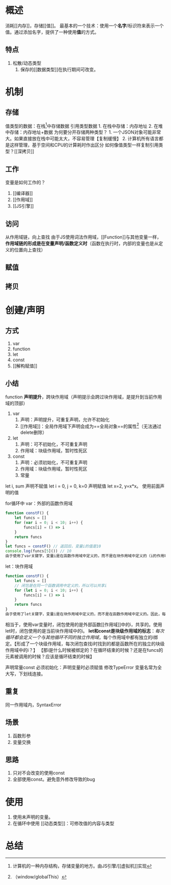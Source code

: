 # 概述
消耗[[内存]]，存储[[值]]。
最基本的一个技术：使用一个**名字**/标识符来表示一个值。通过添加名字，提供了一种使用**值**的方式。
## 特点
1. 松散/动态类型
	1. 保存的[[数据类型]]在执行期间可改变。
# 机制
## 存储
值类型的数据：在栈[^2]中存储数据
引用类型数据
	1. 在栈中存储：内存地址
	2. 在堆中存储：内存地址+数据
为何要分开存储两种类型？
	1. 一个JSON对象可能非常大。如果直接放在栈中可能太大，不容易管理【复制缓慢】
	2. 计算机所有语言都是这样管理，基于空间和CPU的计算耗时作出区分
如何像值类型一样复制引用类型？[[深拷贝]] 
## 工作
变量是如何工作的？
1. [[编译器]] 
2. [[作用域]] 
3. [[JS引擎]] 
## 访问
从作用域链，向上查找
由于JS使用词法作用域，[[Function]]与其他变量一样，**作用域链的形成是在变量声明/函数定义时**（函数在执行时，内部的变量也是从定义的位置向上查找）
## 赋值
## 拷贝
# 创建/声明
## 方式
1. var
2. function
3. let
4. const
5. [[解构赋值]] 
## 小结
function **声明提升**，跨块作用域（声明提示会跨过块作用域，是提升到当前作用域的顶部）
1. var 
	1. 声明：声明提升，可重复声明，允许不初始化
	2. [[作用域]]：全局作用域下声明会成为==全局对象==的属性[^1]（无法通过delete删除）
2. let
	1. 声明：可不初始化，不可重复声明
	2. 作用域：块级作用域，暂时性死区
3. const 
	1. 声明：必须初始化，不可重复声明
	2. 作用域：块级作用域，暂时性死区
	4. 常量

let i, sum 声明不赋值
let i = 0, j = 0, k=0 声明赋值
let x=2, y=x\*x。 使用前面声明的值

for循环中
var：外部的函数作用域
```js
function constF() {
    let funcs = []
    for (var i = 0; i < 10; i++) {
        funcs[i] = () => i
    }
    return funcs
}
let funcs = constF() // 返回后，变量i的值是10
console.log(funcs[5]()) // 10
由于使用了var关键字，变量i是在函数作用域中定义的，而不是在块作用域中定义的（i的作用域是整个函数体，而不是更小的循环体）。因此，当函数返回时，i的值将是10，因为所有10个函数都引用了同一个i变量。
```
let：块作用域
```js
function constF() {
    let funcs = []
    // 闭包是在同一个函数调用中定义的，所以可以共享i
    for (let i = 0; i < 10; i++) {
        funcs[i] = () => i
    }
    return funcs
}
由于使用了let关键字，变量i是在块作用域中定义的，而不是在函数作用域中定义的。因此，每次迭代时，都会创建一个新的变量i，它的值等于当前迭代的索引。这意味着，当任何一个函数被调用时，它们都将返回不同的值，从0到9。
```
相当于，使用var变量时，闭包使用的是外部函数[[作用域]]中的i，共享的。使用let时，闭包使用的是当前块作用域中的i。
**let和const是块级作用域的标志**：*每次循环都会定义一个与其他循环不同的独立作用域*，每个作用域中都有独立的i绑定。【形成了一个块级作用域，每次闭包查找i时找到的都是函数所在的独立的块级作用域中的i？】
【那i是什么时候被绑定的？在循环结束的时候？还是在funcs的元素被调用的时候？应该是循环结束的时候】

声明常量const
必须初始化：声明变量时必须赋值
修改TypeError
变量名常为全大写，下划线连接。

## 重复
同一作用域内，SyntaxError
## 场景
1. 函数形参
2. 变量交换
## 思路
1. 只对不会改变的使用const
2. 全部使用const。避免意外修改导致的bug
# 使用
1. 使用未声明的变量。
2. 在循环中使用
[[动态类型]]：可修改值的内容与类型
# 总结
[^1]: （window/globalThis）
[^2]: 计算机的一种内存结构，存储变量的地方。由JS引擎/[[虚拟机]]实现